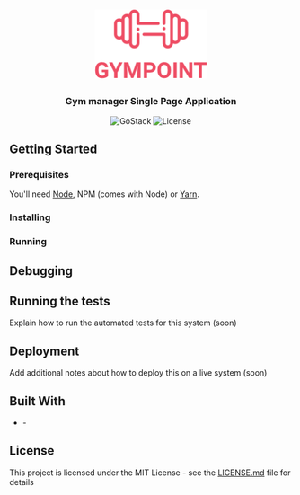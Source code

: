 <h1 align="center">
  <img alt="Gympoint" title="Gympoint" src=".github/logo.png" width="200px" />
</h1>

<h3 align="center">
  Gym manager Single Page Application
</h3>

<p align="center">
  <img alt="GoStack" src="https://img.shields.io/badge/GoStack-9.0-%2304D361">

  <img alt="License" src="https://img.shields.io/badge/license-MIT-%2304D361">
</p>

## Getting Started

### Prerequisites

You'll need [Node](https://nodejs.org), NPM (comes with Node) or [Yarn](https://yarnpkg.com).

### Installing

### Running

## Debugging


## Running the tests

Explain how to run the automated tests for this system (soon)

## Deployment

Add additional notes about how to deploy this on a live system (soon)

## Built With

* []() -

## License

This project is licensed under the MIT License - see the [LICENSE.md](LICENSE.md) file for details
